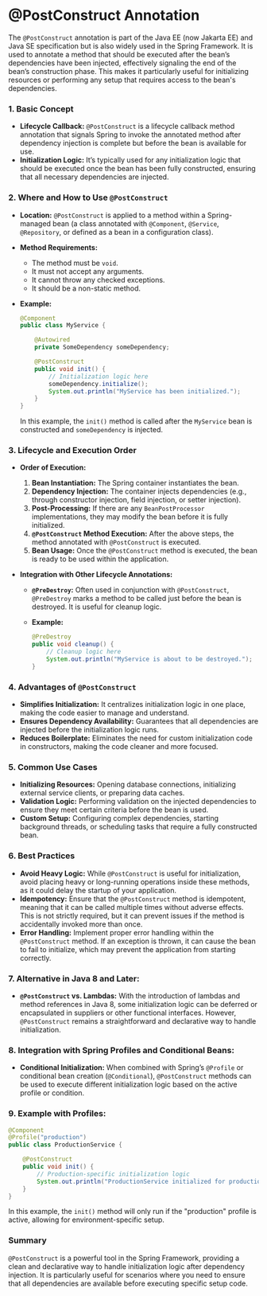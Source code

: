 # @PostConstruct Annotation

The `@PostConstruct` annotation is part of the Java EE (now Jakarta EE) and Java SE specification but is also widely used in the Spring Framework. It is used to annotate a method that should be executed after the bean’s dependencies have been injected, effectively signaling the end of the bean’s construction phase. This makes it particularly useful for initializing resources or performing any setup that requires access to the bean's dependencies.

### 1. **Basic Concept**

- **Lifecycle Callback:** `@PostConstruct` is a lifecycle callback method annotation that signals Spring to invoke the annotated method after dependency injection is complete but before the bean is available for use.
- **Initialization Logic:** It’s typically used for any initialization logic that should be executed once the bean has been fully constructed, ensuring that all necessary dependencies are injected.

### 2. **Where and How to Use `@PostConstruct`**

- **Location:** `@PostConstruct` is applied to a method within a Spring-managed bean (a class annotated with `@Component`, `@Service`, `@Repository`, or defined as a bean in a configuration class).

- **Method Requirements:**
  
  - The method must be `void`.
  - It must not accept any arguments.
  - It cannot throw any checked exceptions.
  - It should be a non-static method.

- **Example:**
  
  ```java
  @Component
  public class MyService {
  
      @Autowired
      private SomeDependency someDependency;
  
      @PostConstruct
      public void init() {
          // Initialization logic here
          someDependency.initialize();
          System.out.println("MyService has been initialized.");
      }
  }
  ```
  
  In this example, the `init()` method is called after the `MyService` bean is constructed and `someDependency` is injected.

### 3. **Lifecycle and Execution Order**

- **Order of Execution:**
  
  1. **Bean Instantiation:** The Spring container instantiates the bean.
  2. **Dependency Injection:** The container injects dependencies (e.g., through constructor injection, field injection, or setter injection).
  3. **Post-Processing:** If there are any `BeanPostProcessor` implementations, they may modify the bean before it is fully initialized.
  4. **`@PostConstruct` Method Execution:** After the above steps, the method annotated with `@PostConstruct` is executed.
  5. **Bean Usage:** Once the `@PostConstruct` method is executed, the bean is ready to be used within the application.

- **Integration with Other Lifecycle Annotations:**
  
  - **`@PreDestroy`:** Often used in conjunction with `@PostConstruct`, `@PreDestroy` marks a method to be called just before the bean is destroyed. It is useful for cleanup logic.
  - **Example:**
    
    ```java
    @PreDestroy
    public void cleanup() {
        // Cleanup logic here
        System.out.println("MyService is about to be destroyed.");
    }
    ```

### 4. **Advantages of `@PostConstruct`**

- **Simplifies Initialization:** It centralizes initialization logic in one place, making the code easier to manage and understand.
- **Ensures Dependency Availability:** Guarantees that all dependencies are injected before the initialization logic runs.
- **Reduces Boilerplate:** Eliminates the need for custom initialization code in constructors, making the code cleaner and more focused.

### 5. **Common Use Cases**

- **Initializing Resources:** Opening database connections, initializing external service clients, or preparing data caches.
- **Validation Logic:** Performing validation on the injected dependencies to ensure they meet certain criteria before the bean is used.
- **Custom Setup:** Configuring complex dependencies, starting background threads, or scheduling tasks that require a fully constructed bean.

### 6. **Best Practices**

- **Avoid Heavy Logic:** While `@PostConstruct` is useful for initialization, avoid placing heavy or long-running operations inside these methods, as it could delay the startup of your application.
- **Idempotency:** Ensure that the `@PostConstruct` method is idempotent, meaning that it can be called multiple times without adverse effects. This is not strictly required, but it can prevent issues if the method is accidentally invoked more than once.
- **Error Handling:** Implement proper error handling within the `@PostConstruct` method. If an exception is thrown, it can cause the bean to fail to initialize, which may prevent the application from starting correctly.

### 7. **Alternative in Java 8 and Later:**

- **`@PostConstruct` vs. Lambdas:** With the introduction of lambdas and method references in Java 8, some initialization logic can be deferred or encapsulated in suppliers or other functional interfaces. However, `@PostConstruct` remains a straightforward and declarative way to handle initialization.

### 8. **Integration with Spring Profiles and Conditional Beans:**

- **Conditional Initialization:** When combined with Spring’s `@Profile` or conditional bean creation (`@Conditional`), `@PostConstruct` methods can be used to execute different initialization logic based on the active profile or condition.

### 9. **Example with Profiles:**

```java
@Component
@Profile("production")
public class ProductionService {

    @PostConstruct
    public void init() {
        // Production-specific initialization logic
        System.out.println("ProductionService initialized for production profile.");
    }
}
```

In this example, the `init()` method will only run if the "production" profile is active, allowing for environment-specific setup.

### Summary

`@PostConstruct` is a powerful tool in the Spring Framework, providing a clean and declarative way to handle initialization logic after dependency injection. It is particularly useful for scenarios where you need to ensure that all dependencies are available before executing specific setup code.

